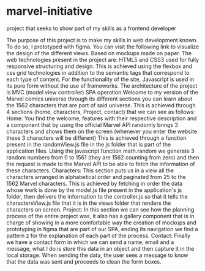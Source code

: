# marvel-initiative
 project that seeks to show part of my skills as a frontend developer

The purpose of this project is to make my skills in web development known. To do so, I prototyped with figma. You can visit the following link to visualize the design of the different views. Based on mockups made on paper.
The web technologies present in the project are:
HTML5 and CSS3 used for fully responsive structuring and design. This is achieved using the flexbox and css grid technologies in addition to the semantic tags that correspond to each type of content.
For the functionality of the site, Javascript is used in its pure form without the use of frameworks.
The architecture of the project is MVC (model view controller)
SPA operation
Welcome to my version of the Marvel comics universe through its different sections you can learn about the 1562 characters that are part of said universe. This is achieved through 4 sections (home, characters, Project, contact) that we can see as follows:
Home: You find the welcome, features with their respective description and a component that by using the official Marvel API randomly brings 3 characters and shows them on the screen (whenever you enter the website these 3 characters will be different)
This is achieved through a function present in the randomView.js file in the js folder that is part of the application files.
Using the javascript function math.random we generate 3 random numbers from 0 to 1561 (they are 1562 counting from zero) and then the request is made to the Marvel API to be able to fetch the information of these characters.
Characters: This section puts us in a view all the characters arranged in alphabetical order and paginated from 25 to the 1562 Marvel characters. This is achieved by fetching in order the data whose work is done by the model.js file present in the application's js folder, then delivers the information to the controller.js so that it tells the charactersView.js file that it is in the views folder that renders the characters on screen.
Project: In this section we can see how the planning process of the entire project was, it also has a gallery component that is in charge of showing in a more comfortable way the creation of mockups and prototyping in figma that are part of our SPA, ending its navigation we find a pattern z for the explanation of each part of the process.
Contact: Finally we have a contact form in which we can send a name, email and a message, what I do is store this data in an object and then capture it in the local storage. When sending the data, the user sees a message to know that the data was sent and proceeds to clean the form boxes.
